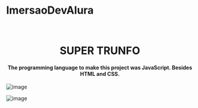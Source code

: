 # ImersaoDevAlura
<br>

<div>

<center><h1>SUPER TRUNFO</h1></center>
  
  <center><h4>The programming language to make this project was JavaScript. 
  Besides HTML and CSS.</h4></center>

![image](https://user-images.githubusercontent.com/64970716/114049585-f1bee000-9861-11eb-97b0-907054bf6d7b.png)

![image](https://user-images.githubusercontent.com/64970716/114050027-4eba9600-9862-11eb-89c2-6694fe81f699.png)

</div>
